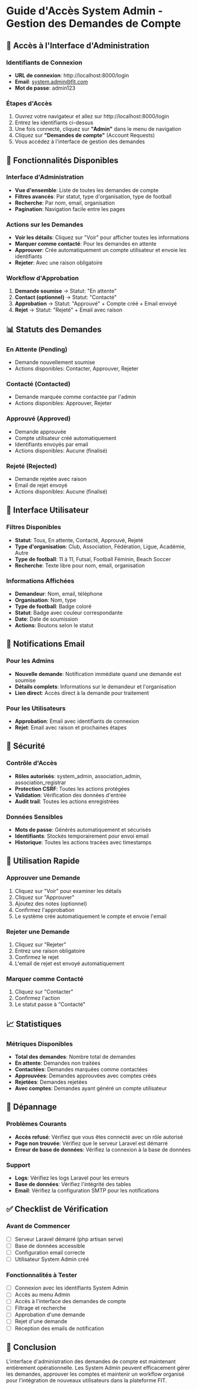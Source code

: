 # Guide d'Accès System Admin - Gestion des Demandes de Compte

## 🎯 Accès à l'Interface d'Administration

### Identifiants de Connexion

-   **URL de connexion**: http://localhost:8000/login
-   **Email**: system.admin@fit.com
-   **Mot de passe**: admin123

### Étapes d'Accès

1. Ouvrez votre navigateur et allez sur http://localhost:8000/login
2. Entrez les identifiants ci-dessus
3. Une fois connecté, cliquez sur **"Admin"** dans le menu de navigation
4. Cliquez sur **"Demandes de compte"** (Account Requests)
5. Vous accédez à l'interface de gestion des demandes

## 🔧 Fonctionnalités Disponibles

### Interface d'Administration

-   **Vue d'ensemble**: Liste de toutes les demandes de compte
-   **Filtres avancés**: Par statut, type d'organisation, type de football
-   **Recherche**: Par nom, email, organisation
-   **Pagination**: Navigation facile entre les pages

### Actions sur les Demandes

-   **Voir les détails**: Cliquez sur "Voir" pour afficher toutes les informations
-   **Marquer comme contacté**: Pour les demandes en attente
-   **Approuver**: Crée automatiquement un compte utilisateur et envoie les identifiants
-   **Rejeter**: Avec une raison obligatoire

### Workflow d'Approbation

1. **Demande soumise** → Statut: "En attente"
2. **Contact (optionnel)** → Statut: "Contacté"
3. **Approbation** → Statut: "Approuvé" + Compte créé + Email envoyé
4. **Rejet** → Statut: "Rejeté" + Email avec raison

## 📊 Statuts des Demandes

### En Attente (Pending)

-   Demande nouvellement soumise
-   Actions disponibles: Contacter, Approuver, Rejeter

### Contacté (Contacted)

-   Demande marquée comme contactée par l'admin
-   Actions disponibles: Approuver, Rejeter

### Approuvé (Approved)

-   Demande approuvée
-   Compte utilisateur créé automatiquement
-   Identifiants envoyés par email
-   Actions disponibles: Aucune (finalisé)

### Rejeté (Rejected)

-   Demande rejetée avec raison
-   Email de rejet envoyé
-   Actions disponibles: Aucune (finalisé)

## 🎨 Interface Utilisateur

### Filtres Disponibles

-   **Statut**: Tous, En attente, Contacté, Approuvé, Rejeté
-   **Type d'organisation**: Club, Association, Fédération, Ligue, Académie, Autre
-   **Type de football**: 11 à 11, Futsal, Football Féminin, Beach Soccer
-   **Recherche**: Texte libre pour nom, email, organisation

### Informations Affichées

-   **Demandeur**: Nom, email, téléphone
-   **Organisation**: Nom, type
-   **Type de football**: Badge coloré
-   **Statut**: Badge avec couleur correspondante
-   **Date**: Date de soumission
-   **Actions**: Boutons selon le statut

## 📧 Notifications Email

### Pour les Admins

-   **Nouvelle demande**: Notification immédiate quand une demande est soumise
-   **Détails complets**: Informations sur le demandeur et l'organisation
-   **Lien direct**: Accès direct à la demande pour traitement

### Pour les Utilisateurs

-   **Approbation**: Email avec identifiants de connexion
-   **Rejet**: Email avec raison et prochaines étapes

## 🔐 Sécurité

### Contrôle d'Accès

-   **Rôles autorisés**: system_admin, association_admin, association_registrar
-   **Protection CSRF**: Toutes les actions protégées
-   **Validation**: Vérification des données d'entrée
-   **Audit trail**: Toutes les actions enregistrées

### Données Sensibles

-   **Mots de passe**: Générés automatiquement et sécurisés
-   **Identifiants**: Stockés temporairement pour envoi email
-   **Historique**: Toutes les actions tracées avec timestamps

## 🚀 Utilisation Rapide

### Approuver une Demande

1. Cliquez sur "Voir" pour examiner les détails
2. Cliquez sur "Approuver"
3. Ajoutez des notes (optionnel)
4. Confirmez l'approbation
5. Le système crée automatiquement le compte et envoie l'email

### Rejeter une Demande

1. Cliquez sur "Rejeter"
2. Entrez une raison obligatoire
3. Confirmez le rejet
4. L'email de rejet est envoyé automatiquement

### Marquer comme Contacté

1. Cliquez sur "Contacter"
2. Confirmez l'action
3. Le statut passe à "Contacté"

## 📈 Statistiques

### Métriques Disponibles

-   **Total des demandes**: Nombre total de demandes
-   **En attente**: Demandes non traitées
-   **Contactées**: Demandes marquées comme contactées
-   **Approuvées**: Demandes approuvées avec comptes créés
-   **Rejetées**: Demandes rejetées
-   **Avec comptes**: Demandes ayant généré un compte utilisateur

## 🔧 Dépannage

### Problèmes Courants

-   **Accès refusé**: Vérifiez que vous êtes connecté avec un rôle autorisé
-   **Page non trouvée**: Vérifiez que le serveur Laravel est démarré
-   **Erreur de base de données**: Vérifiez la connexion à la base de données

### Support

-   **Logs**: Vérifiez les logs Laravel pour les erreurs
-   **Base de données**: Vérifiez l'intégrité des tables
-   **Email**: Vérifiez la configuration SMTP pour les notifications

## ✅ Checklist de Vérification

### Avant de Commencer

-   [ ] Serveur Laravel démarré (php artisan serve)
-   [ ] Base de données accessible
-   [ ] Configuration email correcte
-   [ ] Utilisateur System Admin créé

### Fonctionnalités à Tester

-   [ ] Connexion avec les identifiants System Admin
-   [ ] Accès au menu Admin
-   [ ] Accès à l'interface des demandes de compte
-   [ ] Filtrage et recherche
-   [ ] Approbation d'une demande
-   [ ] Rejet d'une demande
-   [ ] Réception des emails de notification

## 🎉 Conclusion

L'interface d'administration des demandes de compte est maintenant entièrement opérationnelle. Les System Admin peuvent efficacement gérer les demandes, approuver les comptes et maintenir un workflow organisé pour l'intégration de nouveaux utilisateurs dans la plateforme FIT.
